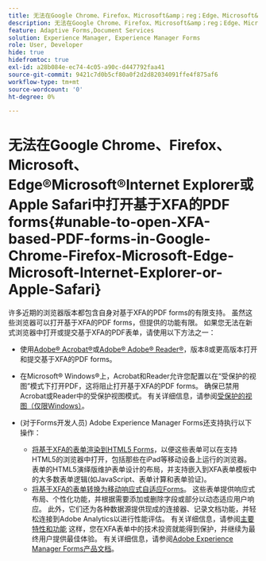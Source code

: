 ```yaml
---
title: 无法在Google Chrome、Firefox、Microsoft&amp；reg；Edge、Microsoft&amp；reg；Internet Explorer或Apple Safari中打开基于XFA的PDF forms
description: 无法在Google Chrome、Firefox、Microsoft&amp；reg；Edge、Microsoft&amp；reg；Internet Explorer或Apple Safari中打开基于XFA的PDF forms
feature: Adaptive Forms,Document Services
solution: Experience Manager, Experience Manager Forms
role: User, Developer
hide: true
hidefromtoc: true
exl-id: a28b084e-ec74-4c05-a90c-d447792faa41
source-git-commit: 9421c7d0b5cf80a0f2d2d82034091ffe4f875af6
workflow-type: tm+mt
source-wordcount: '0'
ht-degree: 0%

---
```


# 无法在Google Chrome、Firefox、Microsoft、Edge®Microsoft®Internet Explorer或Apple Safari中打开基于XFA的PDF forms{#unable-to-open-XFA-based-PDF-forms-in-Google-Chrome-Firefox-Microsoft-Edge-Microsoft-Internet-Explorer-or-Apple-Safari}

许多近期的浏览器版本都包含自身对基于XFA的PDF forms的有限支持。 虽然这些浏览器可以打开基于XFA的PDF forms，但提供的功能有限。 如果您无法在新式浏览器中打开或提交基于XFA的PDF表单，请使用以下方法之一：

* 使用[Adobe® Acrobat®](https://www.adobe.com/acrobat.html)或[Adobe® Adobe® Reader®](https://get.adobe.com/reader/)，版本8或更高版本打开和提交基于XFA的PDF forms。
* 在Microsoft® Windows®上，Acrobat和Reader允许您配置以在“受保护的视图”模式下打开PDF，这将阻止打开基于XFA的PDF forms。 确保已禁用Acrobat或Reader中的受保护视图模式。 有关详细信息，请参阅[受保护的视图（仅限Windows）](https://helpx.adobe.com/in/reader/using/protected-mode-windows.html)。
* (对于Forms开发人员) Adobe Experience Manager Forms还支持执行以下操作：

   * [将基于XFA的表单渲染到HTML5 Forms](/help/forms/using/introduction.md#key-capabilities-of-html-forms-br)，以便这些表单可以在支持HTML5的浏览器中打开，包括那些在iPad等移动设备上运行的浏览器。 表单的HTML5演绎版维护表单设计的布局，并支持嵌入到XFA表单模板中的大多数表单逻辑(如JavaScript、表单计算和表单验证)。
   * [将基于XFA的表单转换为移动响应式自适应Forms](/help/forms/using/creating-adaptive-form.md#create-an-adaptive-form-based-on-an-xfa-form-template)。 这些表单提供响应式布局、个性化功能，并根据需要添加或删除字段或部分以动态适应用户响应。 此外，它们还为各种数据源提供现成的连接器、记录文档功能，并轻松连接到Adobe Analytics以进行性能评估。 有关详细信息，请参阅[主要特性和功能](https://experienceleague.adobe.com/docs/experience-manager-cloud-service/content/forms/forms-overview/home.html?lang=zh-Hans)
这样，您在XFA表单中的技术投资就能得到保护，并继续为最终用户提供最佳体验。 有关详细信息，请参阅[Adobe Experience Manager Forms产品文档](https://experienceleague.adobe.com/docs/experience-manager-cloud-service/content/forms/forms-overview/home.html?lang=zh-Hans)。

